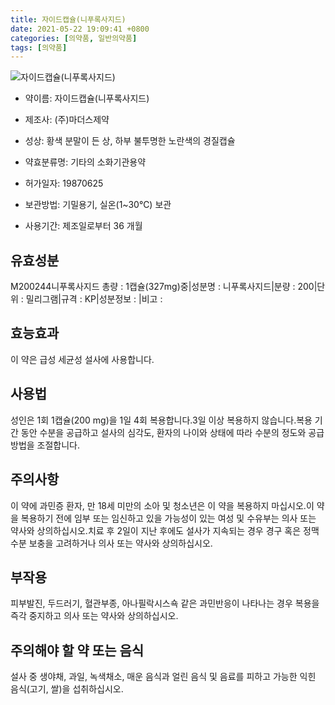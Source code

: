 ```yaml
---
title: 자이드캡슐(니푸록사지드)
date: 2021-05-22 19:09:41 +0800
categories: [의약품, 일반의약품]
tags: [의약품]
---
```

![자이드캡슐(니푸록사지드)](https://nedrug.mfds.go.kr/pbp/cmn/itemImageDownload/1NOwp2F63_p)

- 약이름: 자이드캡슐(니푸록사지드)
- 제조사: (주)마더스제약
- 성상: 황색 분말이 든 상, 하부 불투명한 노란색의 경질캡슐

- 약효분류명: 기타의 소화기관용약
- 허가일자: 19870625
- 보관방법: 기밀용기, 실온(1~30℃) 보관
- 사용기간: 제조일로부터 36 개월
## 유효성분
M200244니푸록사지드
총량 : 1캡슐(327mg)중|성분명 : 니푸록사지드|분량 : 200|단위 : 밀리그램|규격 : KP|성분정보 : |비고 :
## 효능효과
이 약은 급성 세균성 설사에 사용합니다.
## 사용법
성인은 1회 1캡슐(200 mg)을 1일 4회 복용합니다.3일 이상 복용하지 않습니다.복용 기간 동안 수분을 공급하고 설사의 심각도, 환자의 나이와 상태에 따라 수분의 정도와 공급방법을 조절합니다.
## 주의사항
이 약에 과민증 환자, 만 18세 미만의 소아 및 청소년은 이 약을 복용하지 마십시오.이 약을 복용하기 전에 임부 또는 임신하고 있을 가능성이 있는 여성 및 수유부는 의사 또는 약사와 상의하십시오.치료 후 2일이 지난 후에도 설사가 지속되는 경우 경구 혹은 정맥 수분 보충을 고려하거나 의사 또는 약사와 상의하십시오.
## 부작용
피부발진, 두드러기, 혈관부종, 아나필락시스쇽 같은 과민반응이 나타나는 경우 복용을 즉각 중지하고 의사 또는 약사와 상의하십시오.
## 주의해야 할 약 또는 음식
설사 중 생야채, 과일, 녹색채소, 매운 음식과 얼린 음식 및 음료를 피하고 가능한 익힌 음식(고기, 쌀)을 섭취하십시오.
